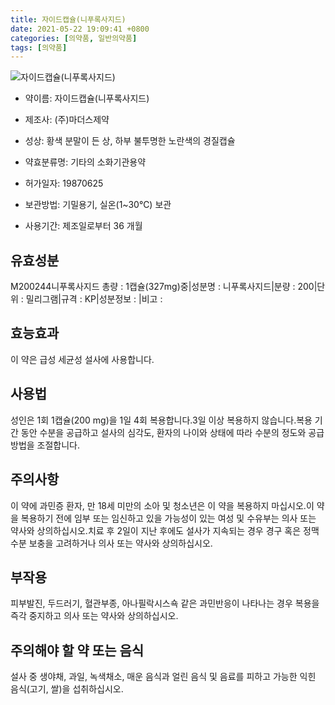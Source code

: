 ```yaml
---
title: 자이드캡슐(니푸록사지드)
date: 2021-05-22 19:09:41 +0800
categories: [의약품, 일반의약품]
tags: [의약품]
---
```

![자이드캡슐(니푸록사지드)](https://nedrug.mfds.go.kr/pbp/cmn/itemImageDownload/1NOwp2F63_p)

- 약이름: 자이드캡슐(니푸록사지드)
- 제조사: (주)마더스제약
- 성상: 황색 분말이 든 상, 하부 불투명한 노란색의 경질캡슐

- 약효분류명: 기타의 소화기관용약
- 허가일자: 19870625
- 보관방법: 기밀용기, 실온(1~30℃) 보관
- 사용기간: 제조일로부터 36 개월
## 유효성분
M200244니푸록사지드
총량 : 1캡슐(327mg)중|성분명 : 니푸록사지드|분량 : 200|단위 : 밀리그램|규격 : KP|성분정보 : |비고 :
## 효능효과
이 약은 급성 세균성 설사에 사용합니다.
## 사용법
성인은 1회 1캡슐(200 mg)을 1일 4회 복용합니다.3일 이상 복용하지 않습니다.복용 기간 동안 수분을 공급하고 설사의 심각도, 환자의 나이와 상태에 따라 수분의 정도와 공급방법을 조절합니다.
## 주의사항
이 약에 과민증 환자, 만 18세 미만의 소아 및 청소년은 이 약을 복용하지 마십시오.이 약을 복용하기 전에 임부 또는 임신하고 있을 가능성이 있는 여성 및 수유부는 의사 또는 약사와 상의하십시오.치료 후 2일이 지난 후에도 설사가 지속되는 경우 경구 혹은 정맥 수분 보충을 고려하거나 의사 또는 약사와 상의하십시오.
## 부작용
피부발진, 두드러기, 혈관부종, 아나필락시스쇽 같은 과민반응이 나타나는 경우 복용을 즉각 중지하고 의사 또는 약사와 상의하십시오.
## 주의해야 할 약 또는 음식
설사 중 생야채, 과일, 녹색채소, 매운 음식과 얼린 음식 및 음료를 피하고 가능한 익힌 음식(고기, 쌀)을 섭취하십시오.
